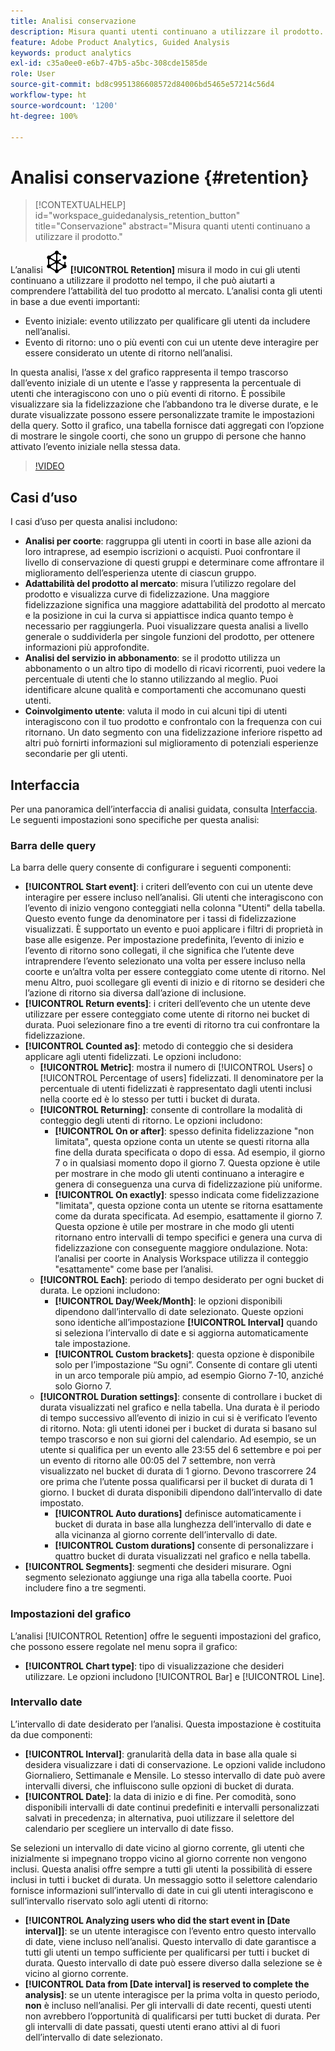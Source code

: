 ```yaml
---
title: Analisi conservazione
description: Misura quanti utenti continuano a utilizzare il prodotto.
feature: Adobe Product Analytics, Guided Analysis
keywords: product analytics
exl-id: c35a0ee0-e6b7-47b5-a5bc-308cde1585de
role: User
source-git-commit: bd8c9951386608572d84006bd5465e57214c56d4
workflow-type: ht
source-wordcount: '1200'
ht-degree: 100%

---
```


# Analisi conservazione {#retention}

<!-- markdownlint-disable MD034 -->

>[!CONTEXTUALHELP]
>id="workspace_guidedanalysis_retention_button"
>title="Conservazione"
>abstract="Misura quanti utenti continuano a utilizzare il prodotto."

<!-- markdownlint-enable MD034 -->

L’analisi ![Fidelizzazione](/help/assets/icons/Retention.svg) **[!UICONTROL Retention]** misura il modo in cui gli utenti continuano a utilizzare il prodotto nel tempo, il che può aiutarti a comprendere l’attabilità del tuo prodotto al mercato. L’analisi conta gli utenti in base a due eventi importanti:

* Evento iniziale: evento utilizzato per qualificare gli utenti da includere nell’analisi.
* Evento di ritorno: uno o più eventi con cui un utente deve interagire per essere considerato un utente di ritorno nell’analisi.

In questa analisi, l’asse x del grafico rappresenta il tempo trascorso dall’evento iniziale di un utente e l’asse y rappresenta la percentuale di utenti che interagiscono con uno o più eventi di ritorno. È possibile visualizzare sia la fidelizzazione che l’abbandono tra le diverse durate, e le durate visualizzate possono essere personalizzate tramite le impostazioni della query. Sotto il grafico, una tabella fornisce dati aggregati con l’opzione di mostrare le singole coorti, che sono un gruppo di persone che hanno attivato l’evento iniziale nella stessa data.

>[!VIDEO](https://video.tv.adobe.com/v/3435786/?quality=12&learn=on&captions=ita)


## Casi d’uso

I casi d’uso per questa analisi includono:

* **Analisi per coorte**: raggruppa gli utenti in coorti in base alle azioni da loro intraprese, ad esempio iscrizioni o acquisti. Puoi confrontare il livello di conservazione di questi gruppi e determinare come affrontare il miglioramento dell’esperienza utente di ciascun gruppo.
* **Adattabilità del prodotto al mercato**: misura l’utilizzo regolare del prodotto e visualizza curve di fidelizzazione. Una maggiore fidelizzazione significa una maggiore adattabilità del prodotto al mercato e la posizione in cui la curva si appiattisce indica quanto tempo è necessario per raggiungerla. Puoi visualizzare questa analisi a livello generale o suddividerla per singole funzioni del prodotto, per ottenere informazioni più approfondite.
* **Analisi del servizio in abbonamento**: se il prodotto utilizza un abbonamento o un altro tipo di modello di ricavi ricorrenti, puoi vedere la percentuale di utenti che lo stanno utilizzando al meglio. Puoi identificare alcune qualità e comportamenti che accomunano questi utenti.
* **Coinvolgimento utente**: valuta il modo in cui alcuni tipi di utenti interagiscono con il tuo prodotto e confrontalo con la frequenza con cui ritornano. Un dato segmento con una fidelizzazione inferiore rispetto ad altri può fornirti informazioni sul miglioramento di potenziali esperienze secondarie per gli utenti.

## Interfaccia

Per una panoramica dell’interfaccia di analisi guidata, consulta [Interfaccia](../overview.md#interface). Le seguenti impostazioni sono specifiche per questa analisi:

### Barra delle query

La barra delle query consente di configurare i seguenti componenti:

* **[!UICONTROL Start event]**: i criteri dell’evento con cui un utente deve interagire per essere incluso nell’analisi. Gli utenti che interagiscono con l’evento di inizio vengono conteggiati nella colonna &quot;Utenti&quot; della tabella. Questo evento funge da denominatore per i tassi di fidelizzazione visualizzati. È supportato un evento e puoi applicare i filtri di proprietà in base alle esigenze. Per impostazione predefinita, l’evento di inizio e l’evento di ritorno sono collegati, il che significa che l’utente deve intraprendere l’evento selezionato una volta per essere incluso nella coorte e un’altra volta per essere conteggiato come utente di ritorno. Nel menu Altro, puoi scollegare gli eventi di inizio e di ritorno se desideri che l’azione di ritorno sia diversa dall’azione di inclusione.
* **[!UICONTROL Return events]**: i criteri dell’evento che un utente deve utilizzare per essere conteggiato come utente di ritorno nei bucket di durata. Puoi selezionare fino a tre eventi di ritorno tra cui confrontare la fidelizzazione.
* **[!UICONTROL Counted as]**: metodo di conteggio che si desidera applicare agli utenti fidelizzati. Le opzioni includono:
   * **[!UICONTROL Metric]**: mostra il numero di [!UICONTROL Users] o [!UICONTROL Percentage of users] fidelizzati. Il denominatore per la percentuale di utenti fidelizzati è rappresentato dagli utenti inclusi nella coorte ed è lo stesso per tutti i bucket di durata.
   * **[!UICONTROL Returning]**: consente di controllare la modalità di conteggio degli utenti di ritorno. Le opzioni includono:
      * **[!UICONTROL On or after]**: spesso definita fidelizzazione &quot;non limitata&quot;, questa opzione conta un utente se questi ritorna alla fine della durata specificata o dopo di essa. Ad esempio, il giorno 7 o in qualsiasi momento dopo il giorno 7. Questa opzione è utile per mostrare in che modo gli utenti continuano a interagire e genera di conseguenza una curva di fidelizzazione più uniforme.
      * **[!UICONTROL On exactly]**: spesso indicata come fidelizzazione &quot;limitata&quot;, questa opzione conta un utente se ritorna esattamente come da durata specificata. Ad esempio, esattamente il giorno 7. Questa opzione è utile per mostrare in che modo gli utenti ritornano entro intervalli di tempo specifici e genera una curva di fidelizzazione con conseguente maggiore ondulazione. Nota: l’analisi per coorte in Analysis Workspace utilizza il conteggio &quot;esattamente&quot; come base per l’analisi.
   * **[!UICONTROL Each]**: periodo di tempo desiderato per ogni bucket di durata. Le opzioni includono:
      * **[!UICONTROL Day/Week/Month]**: le opzioni disponibili dipendono dall’intervallo di date selezionato. Queste opzioni sono identiche all’impostazione **[!UICONTROL Interval]** quando si seleziona l’intervallo di date e si aggiorna automaticamente tale impostazione.
      * **[!UICONTROL Custom brackets]**: questa opzione è disponibile solo per l’impostazione “Su ogni”. Consente di contare gli utenti in un arco temporale più ampio, ad esempio Giorno 7-10, anziché solo Giorno 7.
   * **[!UICONTROL Duration settings]**: consente di controllare i bucket di durata visualizzati nel grafico e nella tabella. Una durata è il periodo di tempo successivo all’evento di inizio in cui si è verificato l’evento di ritorno. Nota: gli utenti idonei per i bucket di durata si basano sul tempo trascorso e non sui giorni del calendario. Ad esempio, se un utente si qualifica per un evento alle 23:55 del 6 settembre e poi per un evento di ritorno alle 00:05 del 7 settembre, non verrà visualizzato nel bucket di durata di 1 giorno. Devono trascorrere 24 ore prima che l’utente possa qualificarsi per il bucket di durata di 1 giorno. I bucket di durata disponibili dipendono dall’intervallo di date impostato.
      * **[!UICONTROL Auto durations]** definisce automaticamente i bucket di durata in base alla lunghezza dell’intervallo di date e alla vicinanza al giorno corrente dell’intervallo di date.
      * **[!UICONTROL Custom durations]** consente di personalizzare i quattro bucket di durata visualizzati nel grafico e nella tabella.
* **[!UICONTROL Segments]**: segmenti che desideri misurare. Ogni segmento selezionato aggiunge una riga alla tabella coorte. Puoi includere fino a tre segmenti.

### Impostazioni del grafico

L’analisi [!UICONTROL Retention] offre le seguenti impostazioni del grafico, che possono essere regolate nel menu sopra il grafico:

* **[!UICONTROL Chart type]**: tipo di visualizzazione che desideri utilizzare. Le opzioni includono [!UICONTROL Bar] e [!UICONTROL Line].

### Intervallo date

L’intervallo di date desiderato per l’analisi. Questa impostazione è costituita da due componenti:

* **[!UICONTROL Interval]**: granularità della data in base alla quale si desidera visualizzare i dati di conservazione. Le opzioni valide includono Giornaliero, Settimanale e Mensile. Lo stesso intervallo di date può avere intervalli diversi, che influiscono sulle opzioni di bucket di durata.
* **[!UICONTROL Date]**: la data di inizio e di fine. Per comodità, sono disponibili intervalli di date continui predefiniti e intervalli personalizzati salvati in precedenza; in alternativa, puoi utilizzare il selettore del calendario per scegliere un intervallo di date fisso.

Se selezioni un intervallo di date vicino al giorno corrente, gli utenti che inizialmente si impegnano troppo vicino al giorno corrente non vengono inclusi. Questa analisi offre sempre a tutti gli utenti la possibilità di essere inclusi in tutti i bucket di durata. Un messaggio sotto il selettore calendario fornisce informazioni sull’intervallo di date in cui gli utenti interagiscono e sull’intervallo riservato solo agli utenti di ritorno:

* **[!UICONTROL Analyzing users who did the start event in [Date interval]]**: se un utente interagisce con l’evento entro questo intervallo di date, viene incluso nell’analisi. Questo intervallo di date garantisce a tutti gli utenti un tempo sufficiente per qualificarsi per tutti i bucket di durata. Questo intervallo di date può essere diverso dalla selezione se è vicino al giorno corrente.
* **[!UICONTROL Data from [Date interval] is reserved to complete the analysis]**: se un utente interagisce per la prima volta in questo periodo, **non** è incluso nell’analisi. Per gli intervalli di date recenti, questi utenti non avrebbero l’opportunità di qualificarsi per tutti bucket di durata. Per gli intervalli di date passati, questi utenti erano attivi al di fuori dell’intervallo di date selezionato.

<!--
## Example

See below for an example of the analysis.

![Retention](../assets/retention.png)

-->